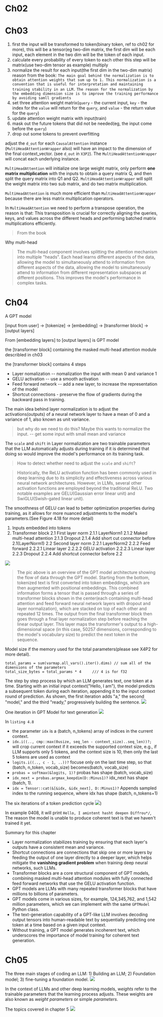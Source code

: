 # Ch02
# Ch03
1. first the input will be transformed to token(binary token, ref to ch02 for more),
  this will be a tensor(eg two-dim matrix, the first dim will be each input, each element in the two dim
  will be the token of each input.
2. calculate every probability of every token to each other
  this step will be matrix(use two-dim tensor as example) multiply
3. normalize the result for each input(the first dim in the two-dim matrix)
   reason from the book:
  `The main goal behind the normalization is to obtain attention weights that sum up to 1. This normalization is a convention that is useful for interpretation and maintaining training stability in an LLM.`
  `The reason for the normalization by the embedding dimension size is to improve the training performance by avoiding samll gradients`
4. set three attention weight matrix(`query` - the current input, `key` - the index for the `value` will return for the `query`, and `value` - the return value for the `query`)
5. update attention weight matrix with input(train)
6. mask out the future tokens that did not be needed(eg, the input come before the `query`)
7. drop out some tokens to prevent overfitting


adjust the `d_out` for each `CausalAttention` instance (`MultiHeadAttentionWrapper` also) will have
an impact to the dimension of the final context_vector. (see `d_out` in `X3P2`).
The `MultiHeadAttentionWrapper` will concat each underlying instance.

`MultiHeadAttention` will initialize one large weight matrix, only perform **one matrix multiplication** with the inputs
to obtain a query matrix Q, and then split the query matrix into Q1 and Q2.
`MultiHeadAttentionWrapper` will split the weight matrix into two sub matrix, and do two matrix multiplication.

`MultiHeadAttention` is much more efficient than `MultiHeadAttentionWrapper` because there are less matrix multiplication operators.

In `MultiHeadAttention` we need to perform a transpose operation, the reason is that: 
This transposition is crucial for correctly aligning the queries, keys, and values across the different heads and 
performing batched matrix multiplications efficiently.
> From the book

Why multi-head 
> The multi-head component involves splitting the attention mechanism into multiple "heads".
> Each head learns different aspects of the data, allowing the model to simultaneously attend to information
> from different aspects of the data, allowing the model to simultaneously attend to information from
> different representation subspaces at different positions. This improves the model's performance in complex tasks.


# Ch04
 A GPT model
 
[input from user] -> [tokenize] -> [embedding] -> [transformer block] -> [output layers]

From [embedding layers] to [output layers] is GPT model

the [transformer block] containing the masked multi-head attention module describled in ch03

the [transformer block] contains 4 steps
- Layer nomalization   -- nomalization the input with mean 0 and variance 1
- GELU activation      -- use a smooth activation
- Feed forward network  -- add a new layer, to increase the representation of the model
- Shortcut connections  - preserve the flow of gradients during the backward pass in training.

The main idea behind layer normalization is to adjust the activations(outputs) of a neural network layer
to have a mean of 0 and a variance of 1, also known as unit variance.
> but why do we need to do this?
> Maybe this wants to normalize the input. -- get some input with small mean and variance

The `scale` and `shift` in Layer normalization are two trainable parameters that the LLM automatically adjusts during training
if it is determined that doing so would improve the model's performance on its training task.
> How to detect whether need to adjust the `scale` and `shift`?

> Historically, the ReLU activation function has been commonly used in deep learning due to its simplicity and effectiveness
> across various neural network architectures. However, in LLMs, several other activation functions are employed beyond
> the traditional ReLU. Two notable examples are GELU(Gaussian error linear unit) and SwiGLU(Swish-gated linear unit).

The smoothness of GELU can lead to better optimization properties during training, as it allows for more nuanced 
adjustments to the model's parameters.(See Figure 4.18 for more detail)


1. Inputs embedded into tokens
2. Transformer block
  2.1 First layer norm
    2.1.1 LayerNorm1 
    2.1.2 Maked multi-head attention
    2.1.3 Dropout
    2.1.4 Add short cut connector before 2.1(LayerNorm1)
  2.2 Second layer norm
    2.2.1 LayerNorm2
    2.2.2 Feed forward
      2.2.2.1 Linear layer
      2.2.2.2 GELU activation
      2.2.2.3 Linear layer
    2.2.3 Dropout
    2.2.4 Add shortcut connector before 2.2


![](https://raw.githubusercontent.com/klion26/ImageRepo/master/20250424190512.png)
> The pic above is an overview of the GPT model architecture showing the flow of data through the GPT model.
Starting from the bottom, tokenized text is first converted into token embeddings, which are then augmented with
> positional embeddings. This combined information forms a tensor that is passed through a series of
> transformer blocks shown in the center(each containing multi-head attention and feed forward neural network
> layers with dropout and layer normalization), which are stacked on top of each other and repeated 12 times.
> The output from the final transformer block then goes through a final layer normalization step before
> reaching the linear output layer. This layer maps the transformer's output to a high-dimensional space
> (in this case, 50257 dimensions, corresponding to the model's vocabulary size) to predict the next token in the sequence.


Model size if the memory used for the total parameters(please see X4P2 for more detail).
```
total_params = sum(varmap.all_vars().iter().dims) // sum all of the dimensions of the parameters
total_size_bytes = total_params * 4     /// 4 is for f32
```


The step by step process by which an LLM generates text, one token at a time.
Starting with an initial input context("Hello, I am"), the model predicts a subsequent token
during each iteration, appending it to the input context round of prediction. As shown, the first iteration adds "a,"
the second "model," and the third "ready," progressively building the sentence.
![](https://raw.githubusercontent.com/klion26/ImageRepo/master/202505271012793.png)

One iteration in GPT Model for text generation
![](https://raw.githubusercontent.com/klion26/ImageRepo/master/202505271022502.png)

In `listing 4.8`
- the parameter `idx` is a (batch, n_tokens) array of indices in the current context.
- `idx.i((.., cmp::max(0usize, seq_len - context_size)..seq_len))?;` will crop current context if it exceeds the supported context size,
e.g., if LLM supports only 5 tokens, and the context size is 10, then only the last 5 tokens are used as context
- `logits.i((.., c - 1, ..))?` focuse only on the last time step, so that (batch, n_token, vocab_size) becomes(batch, vocab_size)
- `probas = softmax(&logits, 1)?` probas has shape (batch, vocab_size)
- `idx_next = probas.argmax_keepdim(D::Minus1)?` idx_next has shape (batch, 1).
- `idx = Tensor::cat(&[&idx, &idx_next], D::Minus1)?` Appends sampled index to the running sequence, where idx has shape (batch, n_tokens+1)

The six iterations of a token prediction cycle
![](https://raw.githubusercontent.com/klion26/ImageRepo/master/202505281002495.png))

In example 0408, it will print `Hello, I amintent hasht deepen Diffrou*/`, The reason the model is unable to produce coherent text is that we haven't
trained it yet.

Summary for this chapter
- Layer normalization stabilizes training by ensuring that each layer's outputs have a consistent mean and variance.
- Shortcut connections are connections that skip one or more layers by feeding the output of one layer directly to a deeper layer,
  which helps mitigate the **vanishing gradient problem** when training deep neural networks, such LLMs.
- Transformer blocks are a core structural component of GPT models, combining masked multi-head attention modules with
fully connected feed forward networks that use the GELU activation function.
- GPT models are LLMs with many repeated transformer blocks that have millions to billions of parameters.
- GPT models come in various sizes, for example, 124,345,762, and 1,542 million parameters, which we can implement with the same
`GPTModel` Python class.
- The text-generation capability of a GPT-like LLM involves decoding output tensors into human-readable text by
sequentially predicting one token at a time based on a given input context.
- Without training, a GPT model generates incoherent text, which underscores the importance of model training for coherent text generation.

# Ch05

The three main stages of coding an LLM: 1) Building an LLM; 2) Foundation model; 3) fine-tuning a foundation model.
![](https://raw.githubusercontent.com/klion26/ImageRepo/master/202505290848322.png)

In the context of LLMs and other deep learning models, *weights* refer to the trainable parameters that the learning process adjusts.
These weights are also known as *weight parameters* or simple *parameters*.

The topics covered in chapter 5
![](https://raw.githubusercontent.com/klion26/ImageRepo/master/202505290857287.png)